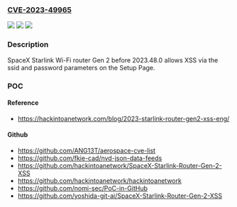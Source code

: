 ### [CVE-2023-49965](https://cve.mitre.org/cgi-bin/cvename.cgi?name=CVE-2023-49965)
![](https://img.shields.io/static/v1?label=Product&message=n%2Fa&color=blue)
![](https://img.shields.io/static/v1?label=Version&message=n%2Fa&color=blue)
![](https://img.shields.io/static/v1?label=Vulnerability&message=n%2Fa&color=brighgreen)

### Description

SpaceX Starlink Wi-Fi router Gen 2 before 2023.48.0 allows XSS via the ssid and password parameters on the Setup Page.

### POC

#### Reference
- https://hackintoanetwork.com/blog/2023-starlink-router-gen2-xss-eng/

#### Github
- https://github.com/ANG13T/aerospace-cve-list
- https://github.com/fkie-cad/nvd-json-data-feeds
- https://github.com/hackintoanetwork/SpaceX-Starlink-Router-Gen-2-XSS
- https://github.com/hackintoanetwork/hackintoanetwork
- https://github.com/nomi-sec/PoC-in-GitHub
- https://github.com/yoshida-git-ai/SpaceX-Starlink-Router-Gen-2-XSS

